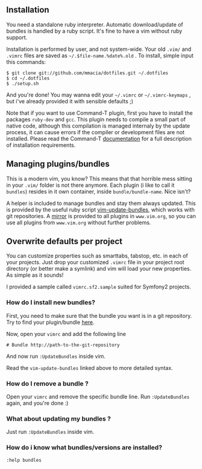 Installation
------------
You need a standalone ruby interpreter. Automatic download/update of bundles is handled by a ruby script.
It's fine to have a vim without ruby support.

Installation is performed by user, and not system-wide. Your old `.vim/` and `.vimrc` files are saved
as `~/.$file-name.%date%.old` . To install, simple input this commands:

    $ git clone git://github.com/mmacia/dotfiles.git ~/.dotfiles
    $ cd ~/.dotfiles
    $ ./setup.sh

And you're done! You may wanna edit your `~/.vimrc` or `~/.vimrc-keymaps` , but i've already provided it
with sensible defaults ;)

Note that if you want to use Command-T plugin, first you have to install the packages `ruby-dev` and `gcc`. 
This plugin needs to compile a small part of native code, although this compilation is managed internaly by the 
update process, it can cause errors if the compiler or development files are not installed. Please read the Command-T 
[documentation](https://wincent.com/products/command-t) for a full description of installation requirements. 

Managing plugins/bundles
------------------------
   
This is a modern vim, you know? This means that that horrible mess sitting in your `.vim/` folder is not
there anymore. Each plugin (i like to call it `bundles`) resides in it own container, inside `bundle/bundle-name`.
Nice isn't? 

A helper is included to manage bundles and stay them always updated. This is provided by the useful ruby
script [vim-update-bundles](http://github.com/bronson/vim-update-bundles "Vim-update-bundles"), which works with git
repositories. A [mirror](http://vim-scripts.org "vim-scripts") is provided to all plugins in `www.vim.org`, 
so you can use all plugins from `www.vim.org` without further problems. 

Overwrite defaults per project
------------------------------

You can customize properties such as smarttabs, tabstop, etc. in each of your projects. Just drop your customized 
`.vimrc` file in your project root directory (or better make a symlink) and vim will load your new properties. As simple as it sounds!

I provided a sample called `vimrc.sf2.sample` suited for Symfony2 projects.


### How do I install new bundles?

First, you need to make sure that the bundle you want is in a git repository. 
Try to find your plugin/bundle [here](http://vim-scripts.org/vim/scripts.html "vim-scripts").

Now, open your `vimrc` and add the following line

    # Bundle http://path-to-the-git-repository

And now run `:UpdateBundles` inside vim.

Read the `vim-update-bundles` linked above to more detailed syntax.

### How do I remove a bundle ?

Open your `vimrc` and remove the specific bundle line. Run `:UpdateBundles` again, and you're 
done :)

### What about updating my bundles ?

Just run `:UpdateBundles` inside vim.

### How do i know what bundles/versions are installed?

    :help bundles

